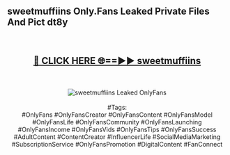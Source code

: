 <h2>sweetmuffiins Only.Fans Leaked Private Files And Pict dt8y</h2>
<br>
<div align="center">
<h2><a href="https://mediafiles.top/sweetmuffiins" rel="nofollow">🔴 CLICK HERE 🌐==►► sweetmuffiins</a></h2>
<br>
<br>
<a href="https://mediafiles.top/sweetmuffiins" rel="nofollow" data-target="animated-image.originalLink"><img src="https://i.ibb.co.com/WyWwxjT/player-gif2.gif" alt="sweetmuffiins Leaked OnlyFans" style="max-width: 100%; display: inline-block;" data-target="animated-image.originalImage"></a>
<br><br>
#Tags:
<br>
#OnlyFans #OnlyFansCreator #OnlyFansContent #OnlyFansModel #OnlyFansLife #OnlyFansCommunity #OnlyFansLaunching #OnlyFansIncome #OnlyFansVids #OnlyFansTips #OnlyFansSuccess #AdultContent #ContentCreator #InfluencerLife #SocialMediaMarketing #SubscriptionService #OnlyFansPromotion #DigitalContent #FanConnect
</div>
<br>